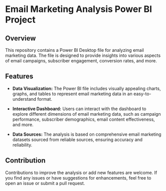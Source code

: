 # Email Marketing Analysis Power BI Project

## Overview

This repository contains a Power BI Desktop file for analyzing email marketing data. The file is designed to provide insights into various aspects of email campaigns, subscriber engagement, conversion rates, and more.

## Features

- **Data Visualization:** The Power BI file includes visually appealing charts, graphs, and tables to represent email marketing data in an easy-to-understand format.
  
- **Interactive Dashboard:** Users can interact with the dashboard to explore different dimensions of email marketing data, such as campaign performance, subscriber demographics, email content effectiveness, and more.
  
- **Data Sources:** The analysis is based on comprehensive email marketing datasets sourced from reliable sources, ensuring accuracy and reliability.


## Contribution

Contributions to improve the analysis or add new features are welcome. If you find any issues or have suggestions for enhancements, feel free to open an issue or submit a pull request.


